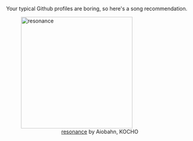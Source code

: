 Your typical Github profiles are boring, so here's a song recommendation.
<figure><img width="300" height="300" src="https://i.scdn.co/image/ab67616d0000b273816334eadb2a50385bfdfd12" alt="resonance" /><figcaption align="center"><a href="https://open.spotify.com/track/5Aq3tiQTKLOyqwxLlbB8J1" target="_blank">resonance</a> by Aiobahn, KOCHO</figcaption></figure>
